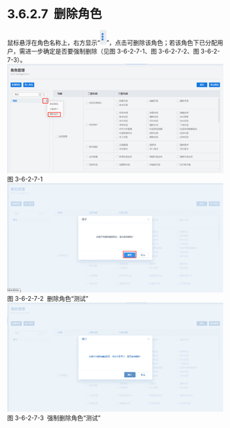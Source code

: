 # 3.6.2.7  删除角色

鼠标悬浮在角色名称上，右方显示“![](<../../assets/images/(349).png#height=17&width=8>)”，点击可删除该角色；若该角色下已分配用户，需进一步确定是否要强制删除（见图 3-6-2-7-1、图 3-6-2-7-2、图 3-6-2-7-3）。<br />![](<../../assets/images/(350).png#height=211&width=415>)<br />图 3-6-2-7-1<br />![](<../../assets/images/(351).png#height=210&width=414>)<br />图 3-6-2-7-2  删除角色“测试”<br />![](<../../assets/images/(352).png#height=210&width=414>)<br />图 3-6-2-7-3  强制删除角色“测试”
<a name="NdXPs"></a>